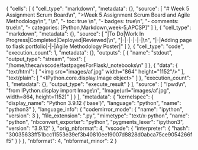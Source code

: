 {
 "cells": [
  {
   "cell_type": "markdown",
   "metadata": {},
   "source": [
    "# Week 5 Assignment Scrum Board\n",
    ">Week 5 Assignment Scrum Board and Agile Methodology\n",
    "\n",
    "- toc: true \n",
    "- badges: true\n",
    "- comments: true\n",
    "- categories: [Python,Markdown,week-5,APCSP]"
   ]
  },
  {
   "cell_type": "markdown",
   "metadata": {},
   "source": [
    "|To Do|Work In Progress|Completed|Deployed|Reviewed|\n",
    "|-|-|-|-|-|\n",
    "|-|Adding page to flask portfolio|-|-|Agile Methodology Poster|"
   ]
  },
  {
   "cell_type": "code",
   "execution_count": 1,
   "metadata": {},
   "outputs": [
    {
     "name": "stdout",
     "output_type": "stream",
     "text": [
      "/home/theca/vscode/fastpagesForFlask/_notebooks\n"
     ]
    },
    {
     "data": {
      "text/html": [
       "<img src=\"images/af.jpg\" width=\"864\" height=\"1152\"/>"
      ],
      "text/plain": [
       "<IPython.core.display.Image object>"
      ]
     },
     "execution_count": 1,
     "metadata": {},
     "output_type": "execute_result"
    }
   ],
   "source": [
    "!pwd\n",
    "from IPython.display import Image\n",
    "Image(url=\"images/af.jpg\", width=864, height=1152)"
   ]
  }
 ],
 "metadata": {
  "kernelspec": {
   "display_name": "Python 3.9.12 ('base')",
   "language": "python",
   "name": "python3"
  },
  "language_info": {
   "codemirror_mode": {
    "name": "ipython",
    "version": 3
   },
   "file_extension": ".py",
   "mimetype": "text/x-python",
   "name": "python",
   "nbconvert_exporter": "python",
   "pygments_lexer": "ipython3",
   "version": "3.9.12"
  },
  "orig_nbformat": 4,
  "vscode": {
   "interpreter": {
    "hash": "30035633ff51bcc11553e39ef3b40810ee19007d8828d0abca75ce9054266ff5"
   }
  }
 },
 "nbformat": 4,
 "nbformat_minor": 2
}
